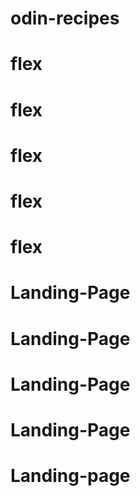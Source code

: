 # odin-recipes
# flex
# flex
# flex
# flex
# flex
# Landing-Page
# Landing-Page
# Landing-Page
# Landing-Page
# Landing-page
